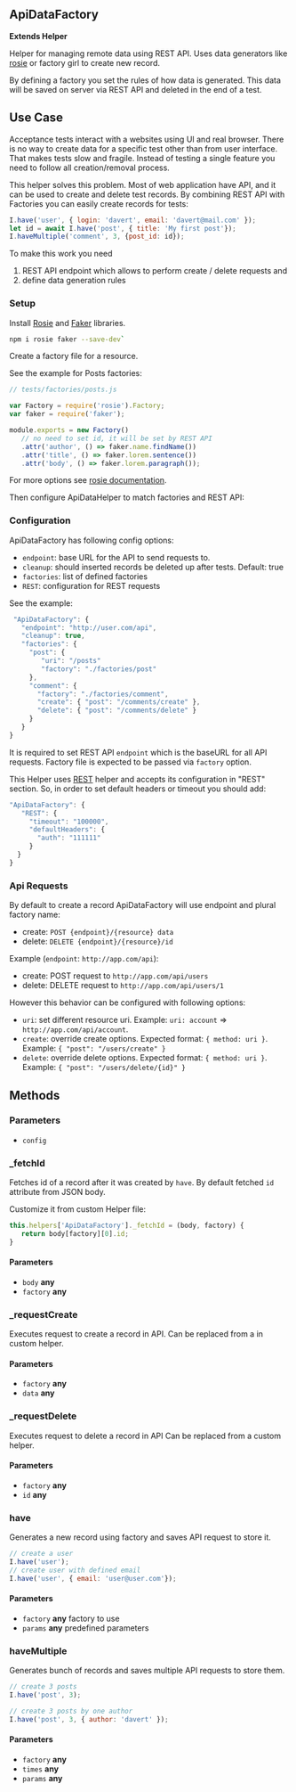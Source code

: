 <!-- Generated by documentation.js. Update this documentation by updating the source code. -->

## ApiDataFactory

**Extends Helper**

Helper for managing remote data using REST API.
Uses data generators like [rosie][1] or factory girl to create new record.

By defining a factory you set the rules of how data is generated.
This data will be saved on server via REST API and deleted in the end of a test.

## Use Case

Acceptance tests interact with a websites using UI and real browser.
There is no way to create data for a specific test other than from user interface.
That makes tests slow and fragile. Instead of testing a single feature you need to follow all creation/removal process.

This helper solves this problem.
Most of web application have API, and it can be used to create and delete test records.
By combining REST API with Factories you can easily create records for tests:

```js
I.have('user', { login: 'davert', email: 'davert@mail.com' });
let id = await I.have('post', { title: 'My first post'});
I.haveMultiple('comment', 3, {post_id: id});
```

To make this work you need

1.  REST API endpoint which allows to perform create / delete requests and
2.  define data generation rules

### Setup

Install [Rosie][1] and [Faker][2] libraries.

```sh
npm i rosie faker --save-dev`
```

Create a factory file for a resource.

See the example for Posts factories:

```js
// tests/factories/posts.js

var Factory = require('rosie').Factory;
var faker = require('faker');

module.exports = new Factory()
   // no need to set id, it will be set by REST API
   .attr('author', () => faker.name.findName())
   .attr('title', () => faker.lorem.sentence())
   .attr('body', () => faker.lorem.paragraph());
```

For more options see [rosie documentation][1].

Then configure ApiDataHelper to match factories and REST API:

### Configuration

ApiDataFactory has following config options:

-   `endpoint`: base URL for the API to send requests to.
-   `cleanup`: should inserted records be deleted up after tests. Default: true
-   `factories`: list of defined factories
-   `REST`: configuration for REST requests

See the example:

```js
 "ApiDataFactory": {
   "endpoint": "http://user.com/api",
   "cleanup": true,
   "factories": {
     "post": {
        "uri": "/posts"
        "factory": "./factories/post"
     },
     "comment": {
       "factory": "./factories/comment",
       "create": { "post": "/comments/create" },
       "delete": { "post": "/comments/delete" }
     }
   }
}
```

It is required to set REST API `endpoint` which is the baseURL for all API requests.
Factory file is expected to be passed via `factory` option.

This Helper uses [REST][3] helper and accepts its configuration in "REST" section.
So, in order to set default headers or timeout you should add:

```js
"ApiDataFactory": {
   "REST": {
     "timeout": "100000",
     "defaultHeaders": {
       "auth": "111111"
     }
  }
}
```

### Api Requests

By default to create a record ApiDataFactory will use endpoint and plural factory name:

-   create: `POST {endpoint}/{resource} data`
-   delete: `DELETE {endpoint}/{resource}/id`

Example (`endpoint`: `http://app.com/api`):

-   create: POST request to `http://app.com/api/users`
-   delete: DELETE request to `http://app.com/api/users/1`

However this behavior can be configured with following options:

-   `uri`: set different resource uri. Example: `uri: account` => `http://app.com/api/account`.
-   `create`: override create options. Expected format: `{ method: uri }`. Example: `{ "post": "/users/create" }`
-   `delete`: override delete options. Expected format: `{ method: uri }`. Example: `{ "post": "/users/delete/{id}" }`

## Methods

### Parameters

-   `config`  

### \_fetchId

Fetches id of a record after it was created by `have`.
By default fetched `id` attribute from JSON body.

Customize it from custom Helper file:

```js
this.helpers['ApiDataFactory']._fetchId = (body, factory) {
   return body[factory][0].id;
}
```

#### Parameters

-   `body` **any** 
-   `factory` **any** 

### \_requestCreate

Executes request to create a record in API.
Can be replaced from a in custom helper.

#### Parameters

-   `factory` **any** 
-   `data` **any** 

### \_requestDelete

Executes request to delete a record in API
Can be replaced from a custom helper.

#### Parameters

-   `factory` **any** 
-   `id` **any** 

### have

Generates a new record using factory and saves API request to store it.

```js
// create a user
I.have('user');
// create user with defined email
I.have('user', { email: 'user@user.com'});
```

#### Parameters

-   `factory` **any** factory to use
-   `params` **any** predefined parameters

### haveMultiple

Generates bunch of records and saves multiple API requests to store them.

```js
// create 3 posts
I.have('post', 3);

// create 3 posts by one author
I.have('post', 3, { author: 'davert' });
```

#### Parameters

-   `factory` **any** 
-   `times` **any** 
-   `params` **any** 

[1]: https://github.com/rosiejs/rosie

[2]: https://www.npmjs.com/package/faker

[3]: http://codecept.io/helpers/REST/
